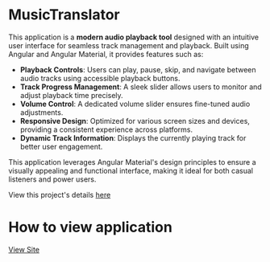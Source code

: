 # MusicTranslator
This application is a **modern audio playback tool** designed with an intuitive user interface for seamless track management and playback. Built using Angular and Angular Material, it provides features such as:

- **Playback Controls**: Users can play, pause, skip, and navigate between audio tracks using accessible playback buttons.
- **Track Progress Management**: A sleek slider allows users to monitor and adjust playback time precisely.
- **Volume Control**: A dedicated volume slider ensures fine-tuned audio adjustments.
- **Responsive Design**: Optimized for various screen sizes and devices, providing a consistent experience across platforms.
- **Dynamic Track Information**: Displays the currently playing track for better user engagement.

This application leverages Angular Material's design principles to ensure a visually appealing and functional interface, making it ideal for both casual listeners and power users.

View this project's details [here](https://github.com/CS336-Final-Project/musicTranslator-project)

# How to view application
[View Site](https://tunelingual.web.app/)
